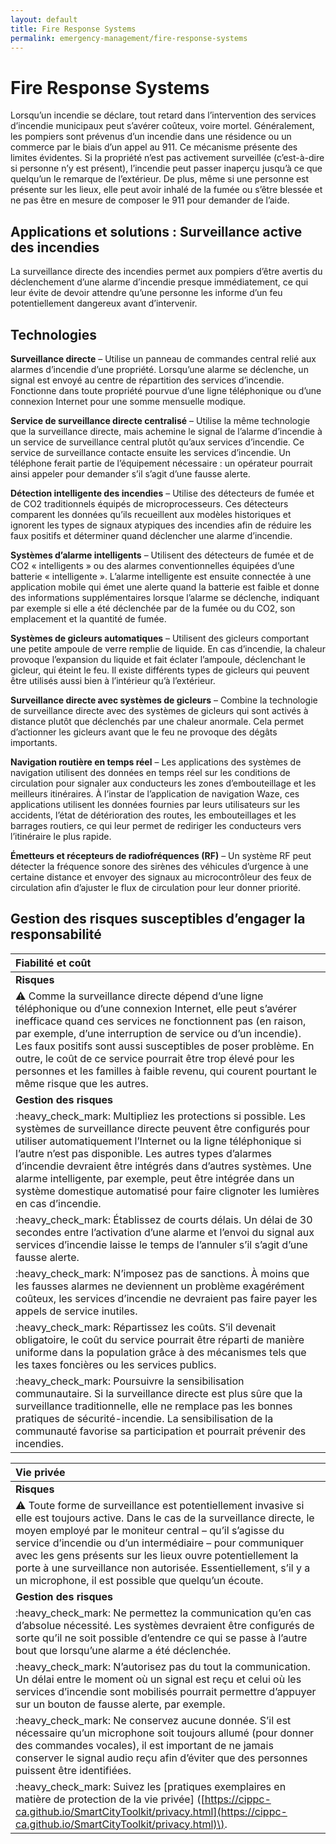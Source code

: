 ```yaml
---
layout: default
title: Fire Response Systems
permalink: emergency-management/fire-response-systems
---
```


# Fire Response Systems

Lorsqu’un incendie se déclare, tout retard dans l’intervention des services d’incendie municipaux peut s’avérer coûteux, voire mortel. Généralement, les pompiers sont prévenus d’un incendie dans une résidence ou un commerce par le biais d’un appel au 911. Ce mécanisme présente des limites évidentes. Si la propriété n’est pas activement surveillée \(c’est-à-dire si personne n’y est présent\), l’incendie peut passer inaperçu jusqu’à ce que quelqu’un le remarque de l’extérieur. De plus, même si une personne est présente sur les lieux, elle peut avoir inhalé de la fumée ou s’être blessée et ne pas être en mesure de composer le 911 pour demander de l’aide.

## Applications et solutions : Surveillance active des incendies

La surveillance directe des incendies permet aux pompiers d’être avertis du déclenchement d’une alarme d’incendie presque immédiatement, ce qui leur évite de devoir attendre qu’une personne les informe d’un feu potentiellement dangereux avant d’intervenir.

## Technologies

**Surveillance directe** – Utilise un panneau de commandes central relié aux alarmes d’incendie d’une propriété. Lorsqu’une alarme se déclenche, un signal est envoyé au centre de répartition des services d’incendie. Fonctionne dans toute propriété pourvue d’une ligne téléphonique ou d’une connexion Internet pour une somme mensuelle modique.

**Service de surveillance directe centralisé** – Utilise la même technologie que la surveillance directe, mais achemine le signal de l’alarme d’incendie à un service de surveillance central plutôt qu’aux services d’incendie. Ce service de surveillance contacte ensuite les services d’incendie. Un téléphone ferait partie de l’équipement nécessaire : un opérateur pourrait ainsi appeler pour demander s’il s’agit d’une fausse alerte.

**Détection intelligente des incendies** – Utilise des détecteurs de fumée et de CO2 traditionnels équipés de microprocesseurs. Ces détecteurs comparent les données qu’ils recueillent aux modèles historiques et ignorent les types de signaux atypiques des incendies afin de réduire les faux positifs et déterminer quand déclencher une alarme d’incendie.

**Systèmes d’alarme intelligents** – Utilisent des détecteurs de fumée et de CO2 « intelligents » ou des alarmes conventionnelles équipées d’une batterie « intelligente ». L’alarme intelligente est ensuite connectée à une application mobile qui émet une alerte quand la batterie est faible et donne des informations supplémentaires lorsque l’alarme se déclenche, indiquant par exemple si elle a été déclenchée par de la fumée ou du CO2, son emplacement et la quantité de fumée.

**Systèmes de gicleurs automatiques** – Utilisent des gicleurs comportant une petite ampoule de verre remplie de liquide. En cas d’incendie, la chaleur provoque l’expansion du liquide et fait éclater l’ampoule, déclenchant le gicleur, qui éteint le feu. Il existe différents types de gicleurs qui peuvent être utilisés aussi bien à l’intérieur qu’à l’extérieur.

**Surveillance directe avec systèmes de gicleurs** – Combine la technologie de surveillance directe avec des systèmes de gicleurs qui sont activés à distance plutôt que déclenchés par une chaleur anormale. Cela permet d’actionner les gicleurs avant que le feu ne provoque des dégâts importants.

**Navigation routière en temps réel** – Les applications des systèmes de navigation utilisent des données en temps réel sur les conditions de circulation pour signaler aux conducteurs les zones d’embouteillage et les meilleurs itinéraires. À l’instar de l’application de navigation Waze, ces applications utilisent les données fournies par leurs utilisateurs sur les accidents, l’état de détérioration des routes, les embouteillages et les barrages routiers, ce qui leur permet de rediriger les conducteurs vers l’itinéraire le plus rapide.

**Émetteurs et récepteurs de radiofréquences \(RF\)** – Un système RF peut détecter la fréquence sonore des sirènes des véhicules d’urgence à une certaine distance et envoyer des signaux au microcontrôleur des feux de circulation afin d’ajuster le flux de circulation pour leur donner priorité.

## Gestion des risques susceptibles d’engager la responsabilité

| Fiabilité et coût |
| :--- |
| **Risques** |
| :warning: Comme la surveillance directe dépend d’une ligne téléphonique ou d’une connexion Internet, elle peut s’avérer inefficace quand ces services ne fonctionnent pas \(en raison, par exemple, d’une interruption de service ou d’un incendie\). Les faux positifs sont aussi susceptibles de poser problème. En outre, le coût de ce service pourrait être trop élevé pour les personnes et les familles à faible revenu, qui courent pourtant le même risque que les autres. |
| **Gestion des risques** |
| :heavy\_check\_mark: Multipliez les protections si possible. Les systèmes de surveillance directe peuvent être configurés pour utiliser automatiquement l’Internet ou la ligne téléphonique si l’autre n’est pas disponible. Les autres types d’alarmes d’incendie devraient être intégrés dans d’autres systèmes. Une alarme intelligente, par exemple, peut être intégrée dans un système domestique automatisé pour faire clignoter les lumières en cas d’incendie. |
| :heavy\_check\_mark: Établissez de courts délais. Un délai de 30 secondes entre l’activation d’une alarme et l’envoi du signal aux services d’incendie laisse le temps de l’annuler s’il s’agit d’une fausse alerte. |
| :heavy\_check\_mark: N’imposez pas de sanctions. À moins que les fausses alarmes ne deviennent un problème exagérément coûteux, les services d’incendie ne devraient pas faire payer les appels de service inutiles. |
| :heavy\_check\_mark: Répartissez les coûts. S’il devenait obligatoire, le coût du service pourrait être réparti de manière uniforme dans la population grâce à des mécanismes tels que les taxes foncières ou les services publics. |
| :heavy\_check\_mark: Poursuivre la sensibilisation communautaire. Si la surveillance directe est plus sûre que la surveillance traditionnelle, elle ne remplace pas les bonnes pratiques de sécurité-incendie. La sensibilisation de la communauté favorise sa participation et pourrait prévenir des incendies. |

| Vie privée |
| :--- |
| **Risques** |
| :warning: Toute forme de surveillance est potentiellement invasive si elle est toujours active. Dans le cas de la surveillance directe, le moyen employé par le moniteur central – qu’il s’agisse du service d’incendie ou d’un intermédiaire – pour communiquer avec les gens présents sur les lieux ouvre potentiellement la porte à une surveillance non autorisée. Essentiellement, s’il y a un microphone, il est possible que quelqu’un écoute. |
| **Gestion des risques** |
| :heavy\_check\_mark: Ne permettez la communication qu’en cas d’absolue nécessité. Les systèmes devraient être configurés de sorte qu’il ne soit possible d’entendre ce qui se passe à l’autre bout que lorsqu’une alarme a été déclenchée. |
| :heavy\_check\_mark: N’autorisez pas du tout la communication. Un délai entre le moment où un signal est reçu et celui où les services d’incendie sont mobilisés pourrait permettre d’appuyer sur un bouton de fausse alerte, par exemple. |
| :heavy\_check\_mark: Ne conservez aucune donnée. S’il est nécessaire qu’un microphone soit toujours allumé \(pour donner des commandes vocales\), il est important de ne jamais conserver le signal audio reçu afin d’éviter que des personnes puissent être identifiées. |
| :heavy\_check\_mark: Suivez les \[pratiques exemplaires en matière de protection de la vie privée\] \([https://cippc-ca.github.io/SmartCityToolkit/privacy.html](https://cippc-ca.github.io/SmartCityToolkit/privacy.html)\). |

